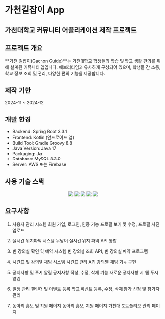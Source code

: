 # 가천길잡이 App

## 가천대학교 커뮤니티 어플리케이션 제작 프로젝트

## 프로젝트 개요

**가천 길잡이(Gachon Guide)**는 가천대학교 학생들의 학습 및 학교 생활 편의를 위해 설계된 커뮤니티 앱입니다. 에브리타임과 유사하게 구성되어 있으며, 학생들 간 소통, 학교 정보 조회 및 관리, 다양한 편의 기능을 제공합니다.

## 제작 기한

2024-11 ~ 2024-12

## 개발 환경

- Backend: Spring Boot 3.3.1
- Frontend: Kotlin (안드로이드 앱)
- Build Tool: Gradle Groovy 8.8
- Java Version: Java 17
- Packaging: Jar
- Database: MySQL 8.3.0
- Server: AWS 또는 Firebase

## 사용 기술 스택

<div align="center"> <img src="https://img.shields.io/badge/Kotlin-0095D5?style=for-the-badge&logo=kotlin&logoColor=white"/> <img src="https://img.shields.io/badge/springboot-6DB33F?style=for-the-badge&logo=springboot&logoColor=white"/> <img src="https://img.shields.io/badge/mysql-4479A1?style=for-the-badge&logo=mysql&logoColor=white"/> <img src="https://img.shields.io/badge/aws-232F3E?style=for-the-badge&logo=amazon-aws&logoColor=white"/> <img src="https://img.shields.io/badge/firebase-FFCA28?style=for-the-badge&logo=firebase&logoColor=white"/> </div>

## 요구사항

1. 사용자 관리 시스템
회원 가입, 로그인, 인증 기능
프로필 보기 및 수정, 프로필 사진 업로드

2. 실시간 위치파악 시스템
무당이 실시간 위치 파악 API 통합

3. 빈 강의실 확인 및 예약 시스템
빈 강의실 조회 API, 빈 강의실 예약 프로그램

4. 시간표 및 강의별 채팅 시스템
시간표 관리 API
강의별 채팅 기능 구현

5. 공지사항 및 푸시 알림
공지사항 작성, 수정, 삭제 기능
새로운 공지사항 시 웹 푸시 알림

6. 일정 관리 캘린더 및 이벤트 등록
학교 이벤트 등록, 수정, 삭제
참가 신청 및 참가자 관리

7. 동아리 홍보 및 지원 페이지
동아리 홍보, 지원 페이지
가천대 포트폴리오 관리 페이지




